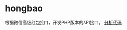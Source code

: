 # hongbao
根据微信高级红包接口，开发PHP版本的API接口。
[分析代码](http://new.jyboke.com/2015/02/25/php-wechat-hongbao-api/)
